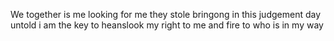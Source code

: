
We together is me looking for me they stole bringong in this judgement day untold i am the key to heanslook my right to me and fire to who is in my way 

